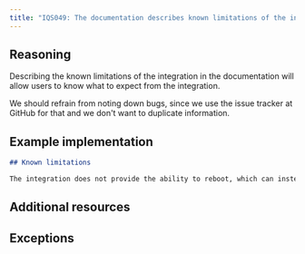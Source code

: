 ```yaml
---
title: "IQS049: The documentation describes known limitations of the integration (not to be confused with bugs)"
---
```


## Reasoning

Describing the known limitations of the integration in the documentation will allow users to know what to expect from the integration.

We should refrain from noting down bugs, since we use the issue tracker at GitHub for that and we don't want to duplicate information.

## Example implementation

```markdown
## Known limitations

The integration does not provide the ability to reboot, which can instead be done via the manufacturer's app.
```

## Additional resources


## Exceptions